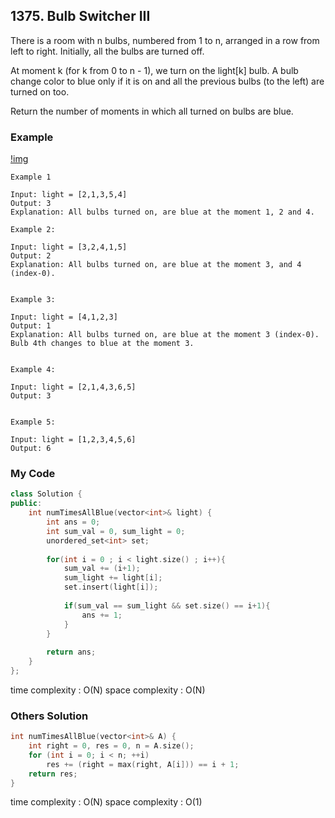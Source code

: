 ## 1375. Bulb Switcher III

There is a room with n bulbs, numbered from 1 to n, arranged in a row from left to right. Initially, all the bulbs are turned off.

At moment k (for k from 0 to n - 1), we turn on the light[k] bulb. A bulb change color to blue only if it is on and all the previous bulbs (to the left) are turned on too.

Return the number of moments in which all turned on bulbs are blue.

### Example
[!img](https://assets.leetcode.com/uploads/2020/02/29/sample_2_1725.png "img")
```
Example 1

Input: light = [2,1,3,5,4]
Output: 3
Explanation: All bulbs turned on, are blue at the moment 1, 2 and 4.
```

```
Example 2:

Input: light = [3,2,4,1,5]
Output: 2
Explanation: All bulbs turned on, are blue at the moment 3, and 4 (index-0).


Example 3:

Input: light = [4,1,2,3]
Output: 1
Explanation: All bulbs turned on, are blue at the moment 3 (index-0).
Bulb 4th changes to blue at the moment 3.


Example 4:

Input: light = [2,1,4,3,6,5]
Output: 3


Example 5:

Input: light = [1,2,3,4,5,6]
Output: 6
```

### My Code
```c++
class Solution {
public:
    int numTimesAllBlue(vector<int>& light) {
        int ans = 0;
        int sum_val = 0, sum_light = 0;
        unordered_set<int> set;
        
        for(int i = 0 ; i < light.size() ; i++){
            sum_val += (i+1);
            sum_light += light[i];
            set.insert(light[i]);
            
            if(sum_val == sum_light && set.size() == i+1){
                ans += 1;
            }
        }
        
        return ans;
    }
};
```
time complexity : O(N)
space complexity : O(N)

### Others Solution
```c++
int numTimesAllBlue(vector<int>& A) {
    int right = 0, res = 0, n = A.size();
    for (int i = 0; i < n; ++i)
        res += (right = max(right, A[i])) == i + 1;
    return res;
}
```
time complexity : O(N)
space complexity : O(1)

